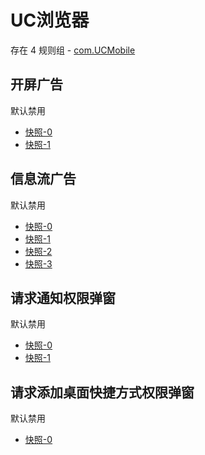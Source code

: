 # UC浏览器

存在 4 规则组 - [com.UCMobile](/src/apps/com.UCMobile.ts)

## 开屏广告

默认禁用

- [快照-0](https://i.gkd.li/i/13188653)
- [快照-1](https://i.gkd.li/i/13197655)

## 信息流广告

默认禁用

- [快照-0](https://i.gkd.li/i/12880737)
- [快照-1](https://i.gkd.li/i/12881751)
- [快照-2](https://i.gkd.li/i/12880772)
- [快照-3](https://i.gkd.li/i/12881307)

## 请求通知权限弹窗

默认禁用

- [快照-0](https://i.gkd.li/i/12880812)
- [快照-1](https://i.gkd.li/i/12880802)

## 请求添加桌面快捷方式权限弹窗

默认禁用

- [快照-0](https://i.gkd.li/i/12880983)

